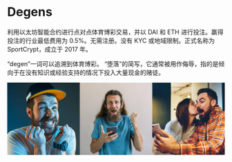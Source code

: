 # Degens

利用以太坊智能合约进行点对点体育博彩交易，并以 DAI 和 ETH 进行投注。赢得投注的行业最低费用为 0.5%。无需注册。没有 KYC 或地域限制。正式名称为 SportCrypt，成立于 2017 年。

“degen”一词可以追溯到体育博彩。 “堕落”的简写，它通常被用作侮辱，指的是倾向于在没有知识或经验支持的情况下投入大量现金的赌徒。

![1500x500](1500x500.jpg)

